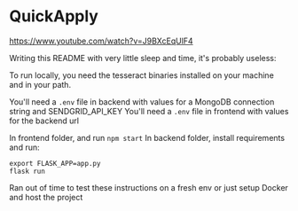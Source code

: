 # QuickApply
https://www.youtube.com/watch?v=J9BXcEqUlF4

Writing this README with very little sleep and time, it's probably useless:

To run locally, you need the tesseract binaries installed on your machine and in your path.

You'll need a `.env` file in backend with values for a MongoDB connection string and SENDGRID_API_KEY
You'll need a `.env` file in frontend with values for the backend url

In frontend folder, and run `npm start`
In backend folder, install requirements and run:
```
export FLASK_APP=app.py   
flask run
```

Ran out of time to test these instructions on a fresh env or just setup Docker and host the project
